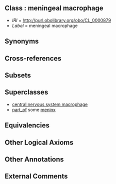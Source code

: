 
## Class : meningeal macrophage

 * *IRI* = http://purl.obolibrary.org/obo/CL_0000879
 * *Label* = meningeal macrophage

## Synonyms


## Cross-references


## Subsets


## Superclasses

 * [central nervous system macrophage](../../CL/78/CL_0000878.md)
 * [part_of](../../BFO/50/BFO_0000050.md) some [meninx](../../UBERON/60/UBERON_0002360.md)

## Equivalencies


## Other Logical Axioms


## Other Annotations


## External Comments

